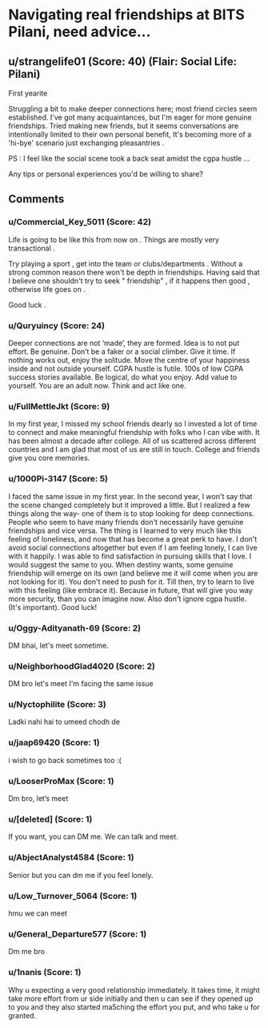 # Navigating real friendships at BITS Pilani, need advice...
## u/strangelife01 (Score: 40) (Flair: Social Life: Pilani)
First yearite

Struggling a bit to make deeper connections here; most friend circles seem established. I've got many acquaintances, but I'm eager for more genuine friendships. Tried making new friends,  but it seems conversations are intentionally limited to their own personal benefit,  It's becoming more of a 'hi-bye' scenario just exchanging pleasantries .

PS :   I feel like the social scene took a back seat amidst the cgpa hustle ...

Any tips or personal experiences you'd be willing to share?


## Comments

### u/Commercial_Key_5011 (Score: 42)
Life is going to be like this from now on . Things are  mostly very transactional . 

Try playing a sport , get into the team or clubs/departments . Without a strong common reason there won't be depth in friendships.  Having said that I believe one shouldn't try to seek " friendship" , if it happens then good , otherwise life goes on . 

Good luck .


### u/Quryuincy (Score: 24)
Deeper connections are not ‘made’, they are formed. Idea is to not put effort. Be genuine. Don’t be a faker or a social climber. Give it time. If nothing works out, enjoy the solitude. 
Move the centre of your happiness inside and not outside yourself. CGPA hustle is futile. 100s of low CGPA success stories available. Be logical, do what you enjoy. Add value to yourself. You are an adult now. Think and act like one.


### u/FullMettleJkt (Score: 9)
In my first year, I missed my school friends dearly so I invested a lot of time to connect and make meaningful friendship with folks who I can vibe with. It has been almost a decade after college. All of us scattered across different countries and I am glad that most of us are still in touch. College and friends give you core memories.


### u/1000Pi-3147 (Score: 5)
I faced the same issue in my first year. In the second year, I won't say that the scene changed completely but it improved a little. But I realized a few things along the way- one of them is to stop looking for deep connections. People who seem to have many friends don't necessarily have genuine friendships and vice versa. The thing is I learned to very much like this feeling of loneliness, and now that has become a great perk to have. I don't avoid social connections altogether but even if I am feeling lonely, I can live with it happily. I was able to find satisfaction in pursuing skills that I love. I would suggest the same to you. When destiny wants, some genuine friendship will emerge on its own (and believe me it will come when you are not looking for it). You don't need to push for it. Till then, try to learn to live with this feeling (like embrace it). Because in future, that will give you way more security, than you can imagine now. Also don't ignore cgpa hustle. (It's important). Good luck!


### u/Oggy-Adityanath-69 (Score: 2)
DM bhai, let's meet sometime.


### u/NeighborhoodGlad4020 (Score: 2)
DM bro let's meet I'm facing the same issue


### u/Nyctophilite (Score: 3)
Ladki nahi hai to umeed chodh de


### u/jaap69420 (Score: 1)
i wish to go back sometimes too :(


### u/LooserProMax (Score: 1)
Dm bro, let’s meet


### u/[deleted] (Score: 1)
If you want, you can DM me. We can talk and meet.


### u/AbjectAnalyst4584 (Score: 1)
Senior but you can dm me if you feel lonely.


### u/Low_Turnover_5064 (Score: 1)
hmu we can meet


### u/General_Departure577 (Score: 1)
Dm me bro


### u/1nanis (Score: 1)
Why u expecting a very good relationship immediately. It takes time, it might take more effort from ur side initially and then u can see if they opened up to you and they also started ma5ching the effort you put, and who take u for granted. 




